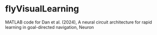 # flyVisualLearning
MATLAB code for Dan et al. (2024), A neural circuit architecture for rapid learning in goal-directed navigation, Neuron
